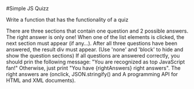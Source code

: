 #Simple JS Quizz

Write a function that has the functionality of a quiz

There are three sections that contain one question and 2 possible answers. 
The right answer is only one! 
When one of the list elements is clicked, the next section must appear (if any…).
After all three questions have been answered, the result div must appear. (Use 'none' and 'block' to hide and show the question sections)
If all questions are answered correctly, you should prin the following message: 
"You are recognized as top JavaScript fan!"
Otherwise, just print "You have {rightAnswers} right answers".
The right answers are (onclick, JSON.stringify() and A programming API for HTML and XML documents).
 
